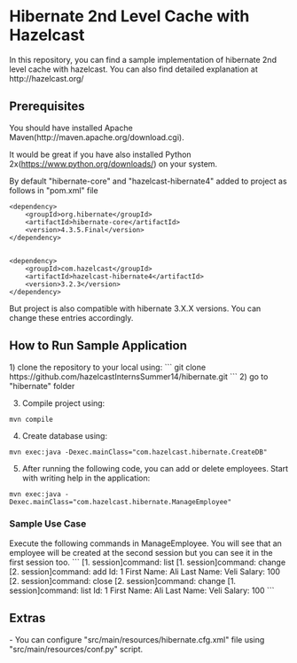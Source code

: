 <h1>Hibernate 2nd Level Cache with Hazelcast</h1>
In this repository, you can find a sample implementation of hibernate 2nd level cache with hazelcast. You can also find detailed explanation at http://hazelcast.org/ 

<h2>Prerequisites</h2>
You should have installed Apache Maven(http://maven.apache.org/download.cgi).

It would be great if you have also installed Python 2x(https://www.python.org/downloads/) on your system.

By default "hibernate-core" and "hazelcast-hibernate4" added to project as follows in "pom.xml" file
```
<dependency>
    <groupId>org.hibernate</groupId>
    <artifactId>hibernate-core</artifactId>
    <version>4.3.5.Final</version>
</dependency>


<dependency>
    <groupId>com.hazelcast</groupId>
    <artifactId>hazelcast-hibernate4</artifactId>
    <version>3.2.3</version>
</dependency>
```
But project is also compatible with hibernate 3.X.X versions. You can change these entries accordingly.

<h2>How to Run Sample Application</h2>
1) clone the repository to your local using:
```
git clone https://github.com/hazelcastInternsSummer14/hibernate.git
```
2) go to "hibernate" folder

3) Compile project using:
```
mvn compile
```
4) Create database using:
```
mvn exec:java -Dexec.mainClass="com.hazelcast.hibernate.CreateDB"
```
5) After running the following code, you can add or delete employees. Start with writing help in the application:
```
mvn exec:java -Dexec.mainClass="com.hazelcast.hibernate.ManageEmployee"
```
<h3>Sample Use Case</h3>
Execute the following commands in ManageEmployee. You will see that an employee will be created at the second session but you can see it in the first session too.
```
[1. session]command: list
[1. session]command: change
[2. session]command: add
Id: 1
First Name: Ali
Last Name: Veli
Salary: 100
[2. session]command: close
[2. session]command: change
[1. session]command: list
Id: 1 First Name: Ali Last Name: Veli Salary: 100
```
<h2>Extras</h2>
- You can configure "src/main/resources/hibernate.cfg.xml" file using "src/main/resources/conf.py" script.

